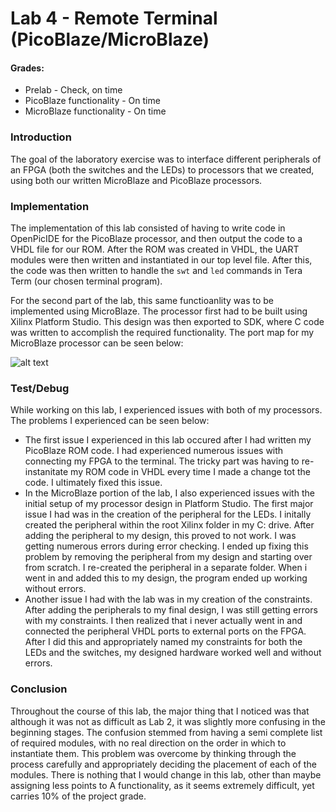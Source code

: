 Lab 4 - Remote Terminal (PicoBlaze/MicroBlaze)
=====

#### Grades:
* Prelab - Check, on time
* PicoBlaze functionality - On time
* MicroBlaze functionality - On time

### Introduction

The goal of the laboratory exercise was to interface different peripherals of an FPGA (both the switches and the LEDs) to processors that we created, using both our written MicroBlaze and PicoBlaze processors.  

### Implementation

The implementation of this lab consisted of having to write code in OpenPicIDE for the PicoBlaze processor, and then output the code to a VHDL file for our ROM. After the ROM was created in VHDL, the UART modules were then written and instantiated in our top level file. After this, the code was then written to handle the `swt` and `led` commands in Tera Term (our chosen terminal program).

For the second part of the lab, this same functioanlity was to be implemented using MicroBlaze. The processor first had to be built using Xilinx Platform Studio. This design was then exported to SDK, where C code was written to accomplish the required functionality. The port map for my MicroBlaze processor can be seen below:

![alt text](http://i.imgur.com/veArrWW.png "MicroBlaze Port Map")


### Test/Debug

While working on this lab, I experienced issues with both of my processors. The problems I experienced can be seen below:

 * The first issue I experienced in this lab occured after I had written my PicoBlaze ROM code. I had experienced numerous issues with connecting my FPGA to the terminal. The tricky part was having to re-instanitate my ROM code in VHDL every time I made a change tot the code. I ultimately fixed this issue.
 * In the MicroBlaze portion of the lab, I also experienced issues with the initial setup of my processor design in Platform Studio. The first major issue I had was in the creation of the peripheral for the LEDs. I initally created the peripheral within the root Xilinx folder in my C: drive. After adding the peripheral to my design, this proved to not work. I was getting numerous errors during error checking. I ended up fixing this problem by removing the peripheral from my design and starting over from scratch. I re-created the peripheral in a separate folder. When i went in and added this to my design, the program ended up working without errors.
 * Another issue I had with the lab was in my creation of the constraints. After adding the peripherals to my final design, I was still getting errors with my constraints. I then realized that i never actually went in and connected the peripheral VHDL ports to external ports on the FPGA. After I did this and appropriately named my constraints for both the LEDs and the switches, my designed hardware worked well and without errors.

### Conclusion

Throughout the course of this lab, the major thing that I noticed was that although it was not as difficult as Lab 2, it was slightly more confusing in the beginning stages. The confusion stemmed from having a semi complete list of required modules, with no real direction on the order in which to instantiate them. This problem was overcome by thinking through the process carefully and appropriately deciding the placement of each of the modules. There is nothing that I would change in this lab, other than maybe assigning less points to A functionality, as it seems extremely difficult, yet carries 10% of the project grade.

 
